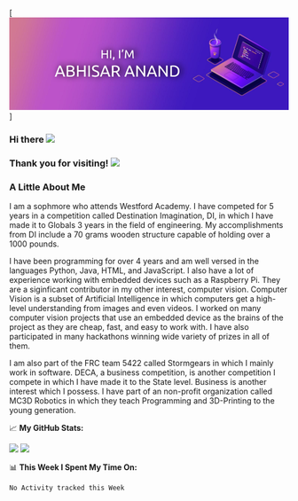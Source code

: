 <!--### Hi there 👋-->
[![Abhisar's GitHub Banner](./assets/BannerDesign1.png)]
<!--(https://braydoncoyer.dev)-->
### Hi there <img src="https://media.giphy.com/media/hvRJCLFzcasrR4ia7z/giphy.gif" width="25px">

<!--[![Linkedin Badge](https://img.shields.io/badge/-LinkedIn-0e76a8?style=flat-square&logo=Linkedin&logoColor=white)](https://linkedin.com/in/gapur-kassym)
[![Website Badge](https://img.shields.io/badge/Website-3b5998?style=flat-square&logo=google-chrome&logoColor=white)](https://gkassym.netlify.app)
[![Twitter Badge](https://img.shields.io/badge/-Twitter-00acee?style=flat-square&logo=Twitter&logoColor=white)](https://twitter.com/GKassym)
[![Instagram Badge](https://img.shields.io/badge/-Instagram-e4405f?style=flat-square&logo=Instagram&logoColor=white)](https://instagram.com/gkassym/)
[![Medium Badge](https://img.shields.io/badge/medium-%2312100E.svg?&style=for-square&logo=medium&logoColor=white)](https://medium.com/@gapur.kassym)
[![Telegram Badge](https://img.shields.io/badge/-Telegram-0088cc?style=flat-square&logo=Telegram&logoColor=white)](https://t.me/GKassym)-->

### Thank you for visiting! ![](https://visitor-badge.glitch.me/badge?page_id=AbhisarAnand.AbhisarAnand)

### A Little About Me
<p>I am a sophmore who attends Westford Academy. I have competed for 5 years in a competition called Destination Imagination, DI, in which I have made it to Globals 3 years in the field of engineering. My accomplishments from DI include a 70 grams wooden structure capable of holding over a 1000 pounds.

I have been programming for over 4 years and am well versed in the languages Python, Java, HTML, and JavaScript. I also have a lot of experience working with embedded devices such as a Raspberry Pi. They are a siginficant contributor in my other interest, computer vision. Computer Vision is a subset of Artificial Intelligence in which computers get a high-level understanding from images and even videos. I worked on many computer vision projects that use an embedded device as the brains of the project as they are cheap, fast, and easy to work with. I have also participated in many hackathons winning wide variety of prizes in all of them.

I am also part of the FRC team 5422 called Stormgears in which I mainly work in software. DECA, a business competition, is another competition I compete in which I have made it to the State level. Business is another interest which I possess. I have part of an non-profit organization called MC3D Robotics in which they teach Programming and 3D-Printing to the young generation.</p>

📈 **My GitHub Stats:**

<p>
  <img height="180em" src="https://github-readme-stats.vercel.app/api?username=AbhisarAnand&show_icons=true&hide_border=true&&count_private=true&include_all_commits=true" />
  <img height="180em" src="https://github-readme-stats.vercel.app/api/top-langs/?username=AbhisarAnand&exclude_repo=KNN-Image-Classification&show_icons=true&hide_border=true&layout=compact&langs_count=8"/>
</p>

📊 **This Week I Spent My Time On:**
<!--START_SECTION:waka-->
```text
No Activity tracked this Week
```
<!--END_SECTION:waka-->

<!--
**AbhisarAnand/AbhisarAnand** is a ✨ _special_ ✨ repository because its `README.md` (this file) appears on your GitHub profile.

Here are some ideas to get you started:

- 🔭 I’m currently working on ...
- 🌱 I’m currently learning ...
- 👯 I’m looking to collaborate on ...
- 🤔 I’m looking for help with ...
- 💬 Ask me about ...
- 📫 How to reach me: ...
- 😄 Pronouns: ...
- ⚡ Fun fact: ...
-->
